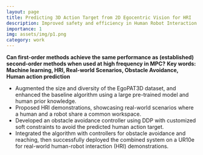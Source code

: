```yaml
---
layout: page
title: Predicting 3D Action Target from 2D Egocentric Vision for HRI
description: Improved safety and efficiency in Human Robot Interaction (HRI) with a 3D human action target prediction algorithm from 2D egocentric vision, implemented real-world HRI demonstrations on a UR10e robot (paper accepted by ICRA 2024)
importance: 1
img: assets/img/p1.png
category: work
---
```

**Can first-order methods achieve the same performance as (established) second-order methods when used at high frequency in MPC?**
**Key words: Machine learning, HRI, Real-world Scenarios, Obstacle Avoidance, Human action prediction**

- Augmented the size and diversity of the EgoPAT3D dataset, and enhanced the baseline algorithm using a large pre-trained model and human prior knowledge.
- Proposed HRI demonstrations, showcasing real-world scenarios where a human and a robot share a common workspace.
- Developed an obstacle avoidance controller using DDP with customized soft constraints to avoid the predicted human action target.
- Integrated the algorithm with controllers for obstacle avoidance and reaching, then successfully deployed the combined system on a UR10e for real-world human-robot interaction (HRI) demonstrations.
